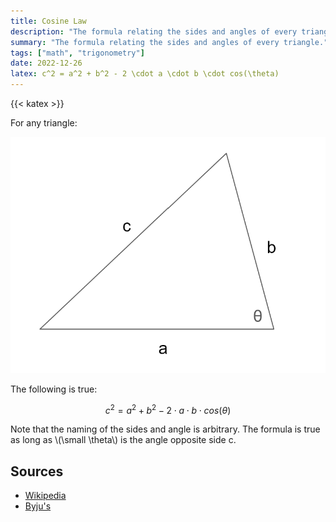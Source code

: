 ```yaml
---
title: Cosine Law
description: "The formula relating the sides and angles of every triangle."
summary: "The formula relating the sides and angles of every triangle."
tags: ["math", "trigonometry"]
date: 2022-12-26
latex: c^2 = a^2 + b^2 - 2 \cdot a \cdot b \cdot cos(\theta)
---
```


{{< katex >}}

For any triangle:

![diagram](cosine-law.png)

The following is true:

$$ c^2 = a^2 + b^2 - 2 \cdot a \cdot b \cdot cos(\theta) $$

Note that the naming of the sides and angle is arbitrary. The formula is true as long as \\(\small \theta\\) is the angle opposite side c.

## Sources
- [Wikipedia](https://en.wikipedia.org/wiki/Law_of_cosines)
- [Byju's](https://byjus.com/maths/law-of-cosines/)
